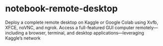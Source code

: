# notebook-remote-desktop
Deploy a complete remote desktop on Kaggle or Google Colab using Xvfb, XFCE, noVNC, and ngrok. Access a full-featured GUI computer remotely—including a browser, terminal, and desktop applications—leveraging Kaggle’s network
